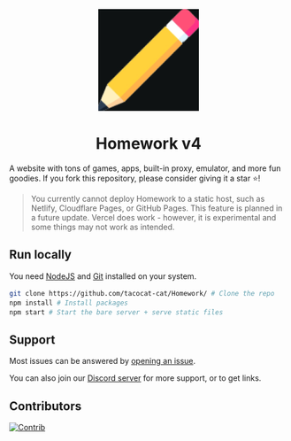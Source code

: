 <div align="center">
  <img src="public/assets/images/icon.png" />
  <h1>Homework v4</h1>
</div>
A website with tons of games, apps, built-in proxy, emulator, and more fun goodies. If you fork this repository, please consider giving it a star ⭐!


> You currently cannot deploy Homework to a static host, such as Netlify, Cloudflare Pages, or GitHub Pages. This feature is planned in a future update. Vercel does work - however, it is experimental and some things may not work as intended.

## Run locally

You need [NodeJS](https://nodejs.org) and [Git](https://git-scm.com/download) installed on your system.

````bash
git clone https://github.com/tacocat-cat/Homework/ # Clone the repo
npm install # Install packages
npm start # Start the bare server + serve static files
````

## Support
Most issues can be answered by [opening an issue](https://github.com/tacocat-cat/Homework/issues).

You can also join our [Discord server](https://discord.gg/rhE3yVCr) for more support, or to get links.

## Contributors

[![Contrib](https://contrib.rocks/image?repo=tacocat-cat/Homework#)](https://github.com/tacocat-cat/Homework/contributors)
